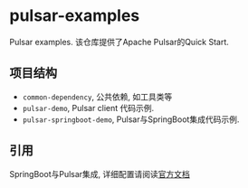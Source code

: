 # pulsar-examples
Pulsar examples. 该仓库提供了Apache Pulsar的Quick Start.

## 项目结构
- `common-dependency`, 公共依赖, 如工具类等
- `pulsar-demo`, Pulsar client 代码示例.
- `pulsar-springboot-demo`, Pulsar与SpringBoot集成代码示例.


## 引用
SpringBoot与Pulsar集成, 详细配置请阅读[官方文档](https://docs.spring.io/spring-pulsar/reference/reference/pulsar.html)